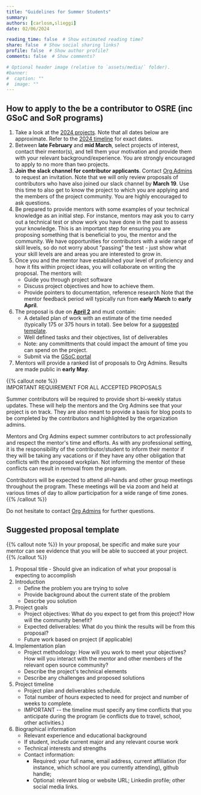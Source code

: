 ```yaml
---
title: "Guidelines for Summer Students"
summary:
authors: [carlosm,slieggi]
date: 02/06/2024

reading_time: false  # Show estimated reading time?
share: false  # Show social sharing links?
profile: false  # Show author profile?
comments: false  # Show comments?

# Optional header image (relative to `assets/media/` folder).
#banner:
#  caption: ""
#  image: ""
---
```




## How to apply to the be a contributor to OSRE (inc GSoC and SoR programs)

1. Take a look at the [2024 projects](/osre24#projects). Note that all dates below are approximate. Refer to the [2024 timeline](/osre24/#timeline) for exact dates.
2. Between **late February** and **mid March**, select projects of interest, contact their mentor(s), and tell them your motivation and provide them with your relevant background/experience. You are strongly encouraged to apply to no more than two projects.
3. **Join the slack channel for contributor applicants**. Contact [Org Admins](mailto:ospo-info-group@ucsc.edu) to request an invitation. Note that we will only review proposals of contributors who have also joined our slack channel by **March 19**. Use this time to also get to know the project to which you are applying and the members of the project community. You are highly encouraged to ask questions. 
4. Be prepared to provide mentors with some examples of your technical knowledge as an initial step. For instance, mentors may ask you to carry out a technical test or show work you have done in the past to assess your knowledge. This is an important step for ensuring you are proposing something that is beneficial to you, the mentor and the community. We have opportunities for contributors with a wide range of skill levels, so do not worry about "passing" the test - just show what your skill levels are and areas you are interested to grow in.
5. Once you and the mentor have established your level of proficiency and how it fits within project ideas, you will collaborate on writing the proposal. 
The mentors will:
    - Guide you through project software
    - Discuss project objectives and how to achieve them. 
    - Provide pointers to documentation, reference research
Note that the mentor feedback period will typically run from **early March** to **early April**. 
5. The proposal is due on [**April 2**](https://summerofcode.withgoogle.com/) and must contain:
    - A detailed plan of work with an estimate of the time needed (typically 175 or 375 hours in total). See below for a [suggested template](#suggested-proposal-template).
    - Well defined tasks and their objectives, list of deliverables
    - Note: any committments that could impact the amount of time you can spend on the project.
    - Submit via the [GSoC portal](https://summerofcode.withgoogle.com/)
6. Mentors will provide a ranked list of proposals to Org Admins. Results are made public in **early May**.


{{% callout note %}}  
IMPORTANT REQUIREMENT FOR ALL ACCEPTED PROPOSALS  

Summer contributors will be required to provide short bi-weekly status updates. These will help the mentors and the Org Admins see that your project is on track. They are also meant to provide a basis for blog posts to be completed by the contributors and highlighted by the organization admins.  

Mentors and Org Admins expect summer contributors to act professionally and respect the mentor's time and efforts. As with any professional setting, it is the responsibility of the contributor/student to inform their mentor if they will be taking any vacations or if they have any other obligation that conflicts with the proposed workplan. Not informing the mentor of these conflicts can result in removal from the program.  

Contributors will be expected to attend all-hands and other group meetings throughout the program. These meetings will be via zoom and held at various times of day to allow participation for a wide range of time zones.  
{{% /callout %}}

Do not hesitate to contact  [Org Admins](ospo-info-group@ucsc.edu) for further questions.

## Suggested proposal template

{{% callout note %}}
In your proposal, be specific and make sure your mentor can see evidence that you will be able to succeed at your project.
{{% /callout %}}

1. Proposal title - Should give an indication of what your proposal is expecting to accomplish
2. Introduction 
    - Define the problem you are trying to solve
    - Provide background about the current state of the problem
    - Descrbe you solution
3. Project goals
    - Project objectives: What do you expect to get from this project? How will the community benefit?
    - Expected deliverables: What do you think the results will be from this proposal?
    - Future work based on project (if applicable)
4. Implementation plan
    - Project methodology: How will you work to meet your objectives? How will you interact with the mentor and other members of the relevant open source community? 
    - Describe the project's technical elements
    - Describe any challenges and proposed solutions
5. Project timeline
    - Project plan and deliverables schedule.
    - Total number of hours expected to need for project and number of weeks to complete. 
    - IMPORTANT -- the timeline must specify any time conflicts that you anticipate during the program (ie conflicts due to travel, school, other activities.)  
6. Biographical information
    - Relevant experience and educational background
    - If student, include current major and any relevant course work
    - Technical interests and strengths
    - Contact information:
      - Required: your full name, email address, current affiliation (for instance, which school are you currently attending), github handle;
      - Optional: relevant blog or website URL; Linkedin profile; other social media links.


